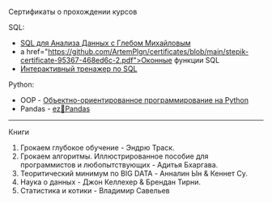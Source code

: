 Сертификаты о прохождении курсов

SQL:
- <a href="https://github.com/ArtemPlgn/certificates/blob/main/stepik-certificate-116332-8a65989.pdf">SQL для Анализа Данных с Глебом Михайловым</a>
- a href="https://github.com/ArtemPlgn/certificates/blob/main/stepik-certificate-95367-468ed6c-2.pdf">Оконные функции SQL</a>
- <a href="https://github.com/ArtemPlgn/certificates/blob/main/stepik-certificate-63054-66ec755.pdf">Интерактивный тренажер по SQL</a>

Python:
- OOP - <a href="https://github.com/ArtemPlgn/certificates/blob/main/stepik-certificate-114354-12f2abf.pdf">Объектно-ориентированное программирование на Python</a>
- Pandas - <a href="https://github.com/ArtemPlgn/certificates/blob/main/stepik-certificate-105785-95d8d62-2.pdf">ez🍉Pandas</a>
__________________________________________________________________________________________________________________________

Книги

1. Грокаем глубокое обучение - Эндрю Траск.
2. Грокаем алгоритмы. Иллюстрированное пособие для программистов и любопытствующих - Адитья Бхаргава.
3. Теоритический минимум по BIG DATA - Анналин Ын & Кеннет Су.
4. Наука о данных - Джон Келлехер & Брендан Тирни.
5. Статистика и котики - Владимир Савельев 
